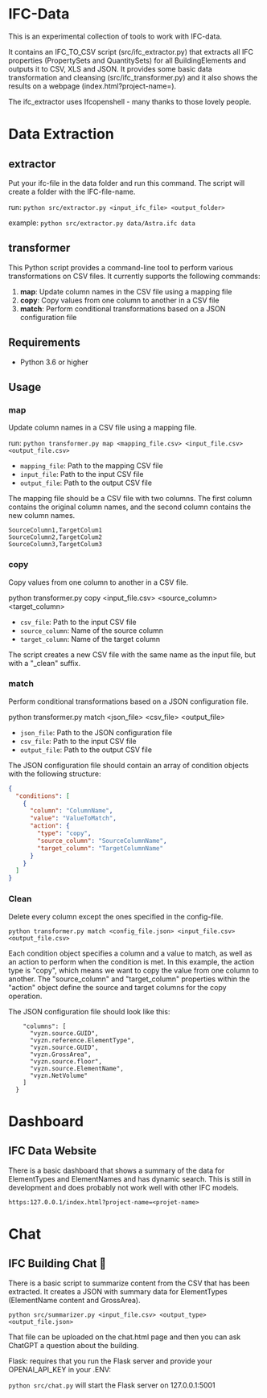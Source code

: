 # IFC-Data

This is an experimental collection of tools to work with IFC-data. 

It contains an IFC_TO_CSV script (src/ifc_extractor.py) that extracts all IFC properties (PropertySets and QuantitySets) for all BuildingElements and outputs it to CSV, XLS and JSON. It provides some basic data transformation and cleansing (src/ifc_transformer.py) and it also shows the results on a webpage (index.html?project-name=).

The ifc_extractor uses Ifcopenshell - many thanks to those lovely people.

# Data Extraction
## extractor

Put your ifc-file in the data folder and run this command. The script will create a folder with the IFC-file-name.

run: `python src/extractor.py <input_ifc_file> <output_folder>`

example: `python src/extractor.py data/Astra.ifc data`

## transformer

This Python script provides a command-line tool to perform various transformations on CSV files. It currently supports the following commands:

1. **map**: Update column names in the CSV file using a mapping file
2. **copy**: Copy values from one column to another in a CSV file
3. **match**: Perform conditional transformations based on a JSON configuration file

## Requirements

- Python 3.6 or higher

## Usage

### map

Update column names in a CSV file using a mapping file.

run: `python transformer.py map <mapping_file.csv> <input_file.csv> <output_file.csv>`

- `mapping_file`: Path to the mapping CSV file
- `input_file`: Path to the input CSV file
- `output_file`: Path to the output CSV file

The mapping file should be a CSV file with two columns. The first column contains the original column names, and the second column contains the new column names.

```csv
SourceColumn1,TargetColum1
SourceColumn2,TargetColum2
SourceColumn3,TargetColum3
```


### copy

Copy values from one column to another in a CSV file.

python transformer.py copy <input_file.csv> <source_column> <target_column>

- `csv_file`: Path to the input CSV file
- `source_column`: Name of the source column
- `target_column`: Name of the target column

The script creates a new CSV file with the same name as the input file, but with a "_clean" suffix.


### match

Perform conditional transformations based on a JSON configuration file.

python transformer.py match <json_file> <csv_file> <output_file>

- `json_file`: Path to the JSON configuration file
- `csv_file`: Path to the input CSV file
- `output_file`: Path to the output CSV file

The JSON configuration file should contain an array of condition objects with the following structure:

```json
{
  "conditions": [
    {
      "column": "ColumnName",
      "value": "ValueToMatch",
      "action": {
        "type": "copy",
        "source_column": "SourceColumnName",
        "target_column": "TargetColumnName"
      }
    }
  ]
}
```


### Clean

Delete every column except the ones specified in the config-file.

`python transformer.py match <config_file.json> <input_file.csv> <output_file.csv>`

Each condition object specifies a column and a value to match, as well as an action to perform when the condition is met. In this example, the action type is "copy", which means we want to copy the value from one column to another. The "source_column" and "target_column" properties within the "action" object define the source and target columns for the copy operation.

The JSON configuration file should look like this:

```{
    "columns": [
      "vyzn.source.GUID",    
      "vyzn.reference.ElementType",
      "vyzn.source.GUID",
      "vyzn.GrossArea",
      "vyzn.source.floor",
      "vyzn.source.ElementName",
      "vyzn.NetVolume"
    ]
  }
```
  
  
# Dashboard
## IFC Data Website

There is a basic dashboard that shows a summary of the data for ElementTypes and ElementNames and has dynamic search. 
This is still in development and does probably not work well with other IFC models.

`https:127.0.0.1/index.html?project-name=<projet-name>`


# Chat
## IFC Building Chat :robot:

There is a basic script to summarize content from the CSV that has been extracted. It creates a JSON with summary data for ElementTypes (ElementName content and GrossArea).

`python src/summarizer.py <input_file.csv> <output_type> <output_file.json>`

That file can be uploaded on the chat.html page and then you can ask ChatGPT a question about the building. 

Flask: requires that you run the Flask server and provide your OPENAI_API_KEY in your .ENV: 

`python src/chat.py` will start the Flask server on 127.0.0.1:5001

